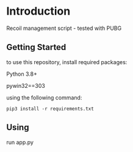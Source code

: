 # Introduction
Recoil management script - tested with PUBG

## Getting Started
to use this repository, install required packages:

Python 3.8+

pywin32==303

using the following command:
```
pip3 install -r requirements.txt
```
## Using
run app.py
